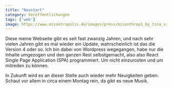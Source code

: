 ```yaml
---
title: "Neustart"
category: Veröffentlichungen
tags: ['web']
image: https://www.misantropolis.de/images/press/misanthrop1_by_tina_vitale.jpg
---
```


Diese meine Webseite gibt es seit fast zwanzig Jahren, und nach sehr vielen Jahren gibt es mal wieder ein Update, wahrscheinlich ist das die Version 4 oder so. Ich bin dabei von Wordpress wegegangen, habe nur die Inhalte umgezogen und den ganzen Rest selbstgemacht, also also React Single Page Application (SPA) programmiert. Um nicht einzurosten und um mitreden zu können.


In Zukunft wird es an dieser Stelle auch wieder mehr Neuigkeiten geben. Schaut vor allem in circa einem Montag rein, da gibt es neue Musik.

